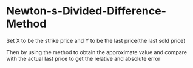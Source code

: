 # Newton-s-Divided-Difference-Method

Set X to be the strike price and Y to be the last price(the last sold price)

Then by using the method to obtain the approximate value and compare with the actual last price to get the relative and absolute error


